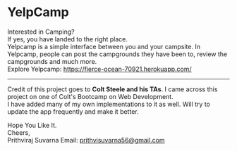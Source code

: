 # YelpCamp
Interested in Camping?<br>
If yes, you have landed to the right place.<br>
Yelpcamp is a simple interface between you and your campsite.
In Yelpcamp, people can post the campgrounds they have been to, review the campgrounds and much more.<br>
Explore Yelpcamp: https://fierce-ocean-70921.herokuapp.com/
<hr>
Credit of this project goes to <b>Colt Steele and his TAs</b>.
I came across this project on one of Colt's Bootcamp on Web Development.<br>
I have added many of my own implementations to it as well.
Will try to update the app frequently and make it better.

Hope You Like It.<br>
Cheers,<br>
Prithviraj Suvarna
Email: prithvisuvarna56@gmail.com
